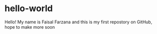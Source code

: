 # hello-world
Hello!
My name is Faisal Farzana and this is my first repostory on GitHub, hope to make more soon
